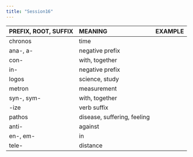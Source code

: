 ```yaml
---
title: "Session16"
---
```

<style>
serif { font-family: serif }
</style>
| PREFIX, ROOT, SUFFIX | MEANING | EXAMPLE |
| :---- | :---- | :---- |
| chronos | time |
| ana-, a- | negative prefix |
| con- | with, together |
| in- | negative prefix |
| logos | science, study |
| metron | measurement |
| syn-, sym- | with, together |
| -ize | verb suffix |
| pathos | disease, suffering, feeling |
| anti- | against |
| en-, em- | in |
| tele- | distance |